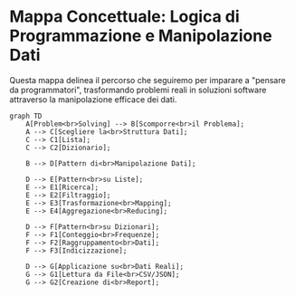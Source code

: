 # Mappa Concettuale: Logica di Programmazione e Manipolazione Dati

Questa mappa delinea il percorso che seguiremo per imparare a "pensare da programmatori", trasformando problemi reali in soluzioni software attraverso la manipolazione efficace dei dati.

```mermaid
graph TD
    A[Problem<br>Solving] --> B[Scomporre<br>il Problema];
    A --> C[Scegliere la<br>Struttura Dati];
    C --> C1[Lista];
    C --> C2[Dizionario];

    B --> D[Pattern di<br>Manipolazione Dati];

    D --> E[Pattern<br>su Liste];
    E --> E1[Ricerca];
    E --> E2[Filtraggio];
    E --> E3[Trasformazione<br>Mapping];
    E --> E4[Aggregazione<br>Reducing];

    D --> F[Pattern<br>su Dizionari];
    F --> F1[Conteggio<br>Frequenze];
    F --> F2[Raggruppamento<br>Dati];
    F --> F3[Indicizzazione];

    D --> G[Applicazione su<br>Dati Reali];
    G --> G1[Lettura da File<br>CSV/JSON];
    G --> G2[Creazione di<br>Report];
```